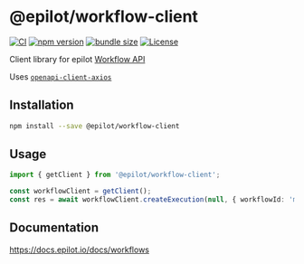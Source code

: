# @epilot/workflow-client

[![CI](https://github.com/epilot-dev/sdk-js/workflows/CI/badge.svg)](https://github.com/epilot-dev/sdk-js/actions?query=workflow%3ACI)
[![npm version](https://img.shields.io/npm/v/@epilot/workflow-client.svg)](https://www.npmjs.com/package/@epilot/workflow-client)
[![bundle size](https://img.shields.io/bundlephobia/minzip/@epilot/workflow-client?label=gzip%20bundle)](https://bundlephobia.com/package/@epilot/workflow-client)
[![License](http://img.shields.io/:license-mit-blue.svg)](https://github.com/epilot-dev/sdk-js/blob/main/LICENSE)

Client library for epilot [Workflow API](https://docs.epilot.io/api/workflow-execution)

Uses [`openapi-client-axios`](https://github.com/openapistack/openapi-client-axios)

## Installation

```bash
npm install --save @epilot/workflow-client
```

## Usage

```typescript
import { getClient } from '@epilot/workflow-client';

const workflowClient = getClient();
const res = await workflowClient.createExecution(null, { workflowId: 'my-id-123' })
```

## Documentation

https://docs.epilot.io/docs/workflows
